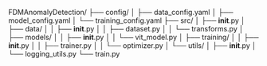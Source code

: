 FDMAnomalyDetection/
├── config/
│ ├── data_config.yaml
│ ├── model_config.yaml
│ └── training_config.yaml
├── src/
│ ├── **init**.py
│ ├── data/
│ │ ├── **init**.py
│ │ ├── dataset.py
│ │ └── transforms.py
│ ├── models/
│ │ ├── **init**.py
│ │ └── vit_model.py
│ ├── training/
│ │ ├── **init**.py
│ │ ├── trainer.py
│ │ └── optimizer.py
│ └── utils/
│ ├── **init**.py
│ └── logging_utils.py
└── train.py
